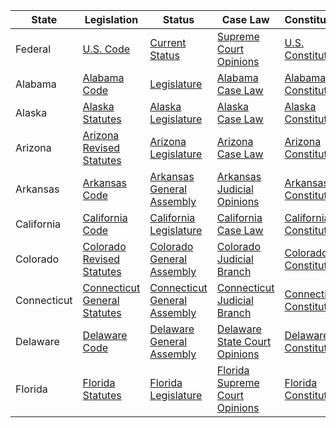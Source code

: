 | State | Legislation | Status | Case Law | Constitution |
|-------|-------------|--------|----------|--------------|
| Federal | [U.S. Code](https://www.law.cornell.edu/uscode/text) | [Current Status](https://www.congress.gov/) | [Supreme Court Opinions](https://www.supremecourt.gov/opinions/opinions.aspx) | [U.S. Constitution](https://www.archives.gov/founding-docs/constitution) |
| Alabama | [Alabama Code](https://codes.findlaw.com/al/) | [Legislature](http://alisondb.legislature.state.al.us/alison/default.aspx) | [Alabama Case Law](https://www.alabar.org/resources/online-resources/) | [Alabama Constitution](https://alisondb.legislature.state.al.us/Alison/css/Documents/Const2003.pdf) |
| Alaska | [Alaska Statutes](https://www.akleg.gov/Infobases.html) | [Alaska Legislature](http://www.akleg.gov/) | [Alaska Case Law](https://gov.alaska.gov/services/alaska-court-statements-of-opinion/) | [Alaska Constitution](http://ltgov.alaska.gov/services/alaskas-constitution/) |
| Arizona | [Arizona Revised Statutes](https://www.azleg.gov/arsDetail/) | [Arizona Legislature](https://www.azleg.gov/) | [Arizona Case Law](https://www.azcourts.gov/caselaw) | [Arizona Constitution](https://www.azleg.gov/arizonaConstitution.asp?) |
| Arkansas | [Arkansas Code](https://static.ark.org/eeuploads/arleg/Arkansas_Constitution_of_1874.pdf) | [Arkansas General Assembly](https://www.arkleg.state.ar.us/) | [Arkansas Judicial Opinions](http://opinions.aoc.arkansas.gov/) | [Arkansas Constitution](https://arkansasag.gov/resources/the-arkansas-constitution/) |
| California | [California Code](https://leginfo.legislature.ca.gov/faces/codes.xhtml) | [California Legislature](https://www.legislature.ca.gov/) | [California Case Law](https://www.courts.ca.gov/opinions-slip.htm) | [California Constitution](https://www.leginfo.ca.gov/.const/.article_1) |
| Colorado | [Colorado Revised Statutes](https://leg.colorado.gov/colorado-laws) | [Colorado General Assembly](https://leg.colorado.gov/) | [Colorado Judicial Branch](https://www.courts.state.co.us/Courts/Supreme_Court/Opinions/) | [Colorado Constitution](https://leg.colorado.gov/colorado-constitution) |
| Connecticut | [Connecticut General Statutes](https://www.cga.ct.gov/current/pub/menu.asp) | [Connecticut General Assembly](https://www.cga.ct.gov/) | [Connecticut Judicial Branch](https://jud.ct.gov/lawlib/caselaw.htm) | [Connecticut Constitution](https://www.cga.ct.gov/asp/Content/CTConstitution.asp) |
| Delaware | [Delaware Code](http://delcode.delaware.gov/) | [Delaware General Assembly](https://legis.delaware.gov/) | [Delaware State Court Opinions](https://courts.delaware.gov/opinions/index.aspx) | [Delaware Constitution](https://legis.delaware.gov/laws/constitution) |
| Florida | [Florida Statutes](http://www.leg.state.fl.us/statutes/index.cfm) | [Florida Legislature](http://www.leg.state.fl.us/) | [Florida Supreme Court Opinions](https://www.floridasupremecourt.org/Opinions) | [Florida Constitution](https://www.floridasupremecourt.org/Clerk/Constitution)